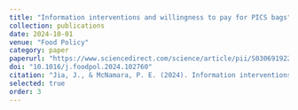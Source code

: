 ```yaml
---
title: "Information interventions and willingness to pay for PICS bags"
collection: publications
date: 2024-10-01
venue: "Food Policy"
category: paper
paperurl: "https://www.sciencedirect.com/science/article/pii/S0306919224001714"
doi: "10.1016/j.foodpol.2024.102760"
citation: "Jia, J., & McNamara, P. E. (2024). Information interventions and willingness to pay for PICS bags: Evidence from Sierra Leone. Food Policy, 129, 102760."
selected: true
order: 3
---
```

